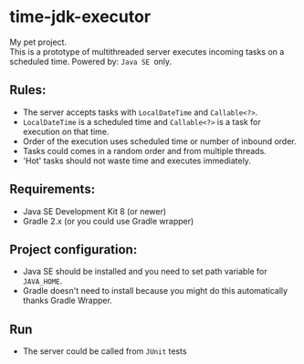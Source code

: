 time-jdk-executor
=======
    
My pet project.  
This is a prototype of multithreaded server executes incoming tasks on a scheduled time. Powered by: `Java SE `only.
  
  
## Rules:  

  * The server accepts tasks with `LocalDateTime` and `Callable<?>`. 
  * `LocalDateTime` is a scheduled time and `Callable<?>` is a task for execution on that time.
  * Order of the execution uses scheduled time or number of inbound order.
  * Tasks could comes in a random order and from multiple threads.
  * 'Hot' tasks should not waste time and executes immediately.

  
## Requirements:

  * Java SE Development Kit 8 (or newer)  
  * Gradle 2.x (or you could use Gradle wrapper)  


## Project configuration:  

  * Java SE should be installed and you need to set path variable for `JAVA_HOME`.
  * Gradle doesn't need to install because you might do this automatically thanks Gradle Wrapper.


## Run

  * The server could be called from `JUnit` tests
